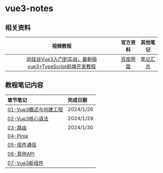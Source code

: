 # vue3-notes

## 相关资料

|                           视频教程                           |   官方资料   |                    其他笔记                    |
| :----------------------------------------------------------: | :----------: | :--------------------------------------------: |
| [尚硅谷Vue3入门到实战，最新版vue3+TypeScript前端开发教程](https://www.bilibili.com/video/BV1Za4y1r7KE) | [百度网盘]() | [笔记汇总](https://github.com/forclh/AllNotes) |

## 教程笔记内容

| 章节笔记                  | 完成日期  |
| :------------------------ | :-------- |
| [01-Vue3概述与创建工程](./code/02-Vue3核心语法/Vue3核心语法.md) | 2024/1/26 |
| [02-Vue3核心语法](./code/02-Vue3核心语法/Vue3核心语法.md)       | 2024/1/29 |
| [03-路由](./code/03-路由/路由.md)               | 2024/1/30 |
| [04-Pinia]()              |           |
| [05-组件通信]()           |           |
| [06-其他API]()            |           |
| [07-Vue3新组件]()         |           |

